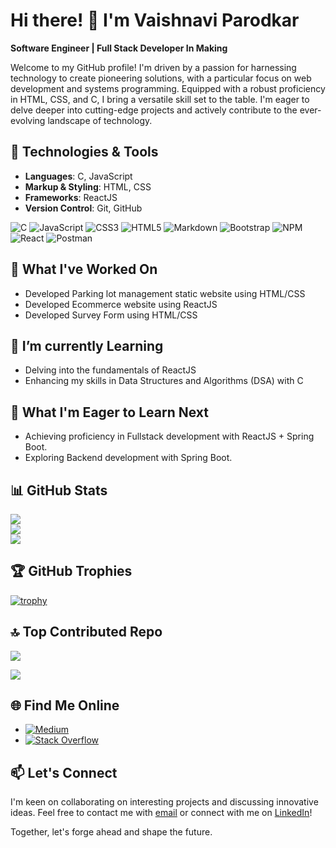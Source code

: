 # Hi there! 👋 I'm Vaishnavi Parodkar

**Software Engineer | Full Stack Developer In Making**

Welcome to my GitHub profile! I'm driven by a passion for harnessing technology to create pioneering solutions, with a particular focus on web development and systems programming. Equipped with a robust proficiency in HTML, CSS, and C, I bring a versatile skill set to the table. I'm eager to delve deeper into cutting-edge projects and actively contribute to the ever-evolving landscape of technology.

## 🔧 Technologies & Tools

- **Languages**: C, JavaScript
- **Markup & Styling**: HTML, CSS
- **Frameworks**: ReactJS
- **Version Control**: Git, GitHub

![C](https://img.shields.io/badge/C-00599C?style=for-the-badge&logo=c&logoColor=white) ![JavaScript](https://img.shields.io/badge/javascript-%23323330.svg?style=for-the-badge&logo=javascript&logoColor=%23F7DF1E) ![CSS3](https://img.shields.io/badge/css3-%231572B6.svg?style=for-the-badge&logo=css3&logoColor=white) ![HTML5](https://img.shields.io/badge/html5-%23E34F26.svg?style=for-the-badge&logo=html5&logoColor=white) ![Markdown](https://img.shields.io/badge/markdown-%23000000.svg?style=for-the-badge&logo=markdown&logoColor=white) ![Bootstrap](https://img.shields.io/badge/bootstrap-%238511FA.svg?style=for-the-badge&logo=bootstrap&logoColor=white) ![NPM](https://img.shields.io/badge/NPM-%23CB3837.svg?style=for-the-badge&logo=npm&logoColor=white) ![React](https://img.shields.io/badge/react-%2320232a.svg?style=for-the-badge&logo=react&logoColor=%2361DAFB) ![Postman](https://img.shields.io/badge/Postman-FF6C37?style=for-the-badge&logo=postman&logoColor=white) 

## 🚀 What I've Worked On

- Developed Parking lot management static website using HTML/CSS
- Developed Ecommerce website using ReactJS
- Developed Survey Form using HTML/CSS

## 🌱 I’m currently Learning

- Delving into the fundamentals of ReactJS
- Enhancing my skills in Data Structures and Algorithms (DSA) with C
 
## 🌱 What I'm Eager to Learn Next

- Achieving proficiency in Fullstack development with ReactJS + Spring Boot.
- Exploring Backend development with Spring Boot.

## 📊 GitHub Stats

![](https://github-readme-stats.vercel.app/api?username=vaishnavi-parodkar&theme=default&hide_border=false&include_all_commits=true&count_private=true)<br/>
![](https://github-readme-streak-stats.herokuapp.com/?user=vaishanavi-parodkar&theme=default&hide_border=false)<br/>
![](https://github-readme-stats.vercel.app/api/top-langs/?username=vaishnavi-parodkar&theme=default&hide_border=false&include_all_commits=true&count_private=true&layout=compact)

## 🏆 GitHub Trophies

[![trophy](https://github-profile-trophy.vercel.app/?username=vaishnavi-parodkar&theme=default&rank=SECRET,SSS,SS,S,AAA,AA,A,B,C)](https://github.com/ryo-ma/github-profile-trophy)

## 🔝 Top Contributed Repo

![](https://github-contributor-stats.vercel.app/api?username=vaishnavi-parodkar&limit=5&theme=default&combine_all_yearly_contributions=true)

[![](https://visitcount.itsvg.in/api?id=vaishnavi-parodkar&icon=0&color=0)](https://visitcount.itsvg.in)

## 🌐 Find Me Online

- [![Medium](https://img.shields.io/badge/Medium-Profile-blue?logo=medium)](https://medium.com/@parodkarvaishnavi)
- [![Stack Overflow](https://img.shields.io/badge/Stack%20Overflow-Profile-orange?logo=stackoverflow)](https://stackoverflow.com/users/24236191/vaishnavi-parodkar)
 
## 📫 Let's Connect

I'm keen on collaborating on interesting projects and discussing innovative ideas. Feel free to contact me with [email](mailto:parodkarvaishnavi@gmail.com) or connect with me on [LinkedIn](www.linkedin.com/in/vaishnavi-parodkar-4a1b8b28a)!

Together, let's forge ahead and shape the future. 


